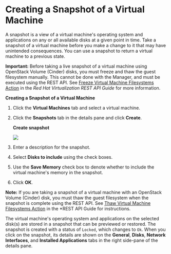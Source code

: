 # Creating a Snapshot of a Virtual Machine

A snapshot is a view of a virtual machine's operating system and applications on any or all available disks at a given point in time. Take a snapshot of a virtual machine before you make a change to it that may have unintended consequences. You can use a snapshot to return a virtual machine to a previous state.

**Important:** Before taking a live snapshot of a virtual machine using OpenStack Volume (Cinder) disks, you must freeze and thaw the guest filesystem manually. This cannot be done with the Manager, and must be executed using the REST API. See [Freeze Virtual Machine Filesystems Action](https://access.redhat.com/documentation/en/red-hat-virtualization/4.0/single/rest-api-guide/index.html#Freeze_Virtual_Machine_Filesystems_Action) in the *Red Hat Virtualization REST API Guide* for more information.

**Creating a Snapshot of a Virtual Machine**

1. Click the **Virtual Machines** tab and select a virtual machine.

2. Click the **Snapshots** tab in the details pane and click **Create**.

    **Create snapshot**

    ![](images/5030.png)

3. Enter a description for the snapshot.

4. Select **Disks to include** using the check boxes.

5. Use the **Save Memory** check box to denote whether to include the virtual machine's memory in the snapshot.

6. Click **OK**.

**Note:** If you are taking a snapshot of a virtual machine with an OpenStack Volume (Cinder) disk, you must thaw the guest filesystem when the snapshot is complete using the REST API. See [Thaw Virtual Machine Filesystems Action](https://access.redhat.com/documentation/en/red-hat-virtualization/4.0/single/rest-api-guide/index.html#Thaw_Virtual_Machine_Filesystems_Action) in the *REST API Guide for instructions.

The virtual machine's operating system and applications on the selected disk(s) are stored in a snapshot that can be previewed or restored. The snapshot is created with a status of `Locked`, which changes to `Ok`. When you click on the snapshot, its details are shown on the **General**, **Disks**, **Network Interfaces**, and **Installed Applications** tabs in the right side-pane of the details pane.





